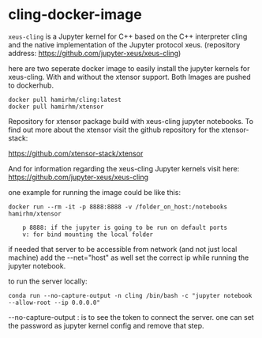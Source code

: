# cling-docker-image

`xeus-cling` is a Jupyter kernel for C++ based on the C++ interpreter cling and the native implementation of the Jupyter protocol xeus. 
(repository address: https://github.com/jupyter-xeus/xeus-cling)

here are two seperate docker image to easily install the jupyter kernels for xeus-cling. With and without the xtensor support. Both Images are pushed to dockerhub.

```
docker pull hamirhm/cling:latest
docker pull hamirhm/xtensor
```

Repository for xtensor package build with xeus-cling jupyter notebooks. To find out more about the xtensor visit the github repository for the xtensor-stack:

https://github.com/xtensor-stack/xtensor

And for information regarding the xeus-cling Jupyter kernels visit here: https://github.com/jupyter-xeus/xeus-cling

one example for running the image could be like this:

`docker run --rm -it -p 8888:8888 -v /folder_on_host:/notebooks hamirhm/xtensor`

```
    p 8888: if the jupyter is going to be run on default ports
    v: for bind mounting the local folder
```
if needed that server to be accessible from network (and not just local machine) add the --net="host" as well set the correct ip while running the jupyter notebook.

to run the server locally: 

```
conda run --no-capture-output -n cling /bin/bash -c "jupyter notebook --allow-root --ip 0.0.0.0"
```

--no-capture-output :  is to see the token to connect the server. one can set the password as jupyter kernel config and remove that step.